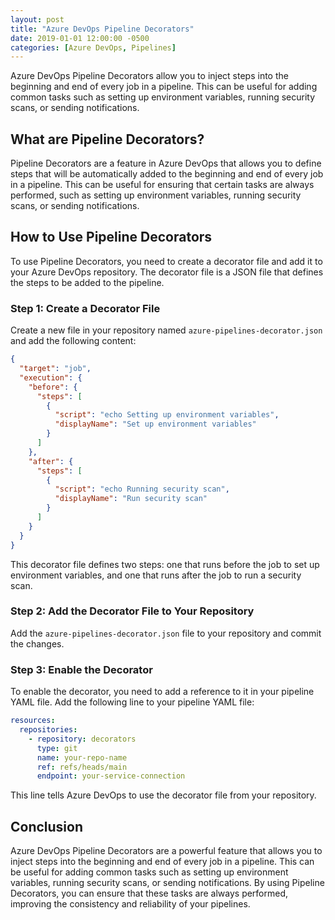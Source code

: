 ```yaml
---
layout: post
title: "Azure DevOps Pipeline Decorators"
date: 2019-01-01 12:00:00 -0500
categories: [Azure DevOps, Pipelines]
---
```


Azure DevOps Pipeline Decorators allow you to inject steps into the beginning and end of every job in a pipeline. This can be useful for adding common tasks such as setting up environment variables, running security scans, or sending notifications.

## What are Pipeline Decorators?

Pipeline Decorators are a feature in Azure DevOps that allows you to define steps that will be automatically added to the beginning and end of every job in a pipeline. This can be useful for ensuring that certain tasks are always performed, such as setting up environment variables, running security scans, or sending notifications.

## How to Use Pipeline Decorators

To use Pipeline Decorators, you need to create a decorator file and add it to your Azure DevOps repository. The decorator file is a JSON file that defines the steps to be added to the pipeline.

### Step 1: Create a Decorator File

Create a new file in your repository named `azure-pipelines-decorator.json` and add the following content:

```json
{
  "target": "job",
  "execution": {
    "before": {
      "steps": [
        {
          "script": "echo Setting up environment variables",
          "displayName": "Set up environment variables"
        }
      ]
    },
    "after": {
      "steps": [
        {
          "script": "echo Running security scan",
          "displayName": "Run security scan"
        }
      ]
    }
  }
}
```

This decorator file defines two steps: one that runs before the job to set up environment variables, and one that runs after the job to run a security scan.

### Step 2: Add the Decorator File to Your Repository

Add the `azure-pipelines-decorator.json` file to your repository and commit the changes.

### Step 3: Enable the Decorator

To enable the decorator, you need to add a reference to it in your pipeline YAML file. Add the following line to your pipeline YAML file:

```yaml
resources:
  repositories:
    - repository: decorators
      type: git
      name: your-repo-name
      ref: refs/heads/main
      endpoint: your-service-connection
```

This line tells Azure DevOps to use the decorator file from your repository.

## Conclusion

Azure DevOps Pipeline Decorators are a powerful feature that allows you to inject steps into the beginning and end of every job in a pipeline. This can be useful for adding common tasks such as setting up environment variables, running security scans, or sending notifications. By using Pipeline Decorators, you can ensure that these tasks are always performed, improving the consistency and reliability of your pipelines.

